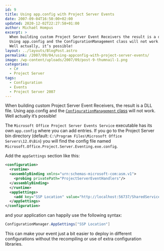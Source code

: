 ```yaml
---
id: 9
title: Using app.config with Project Server Events
date: 2007-09-04T16:50:00+02:00
updated: 2020-12-02T22:27:58+01:00
author: Michaël Hompus
excerpt: >
  When building custom Project Server Event Receivers the result is a dll file.
  Using app.config and the ConfigurationManagement class will not work.
  Well actually, it’s possible!
layout: ../layouts/BlogPost.astro
permalink: /2007/09/04/using-appconfig-with-project-server-events/
image: /wp-content/uploads/2007/09/post-9-thumnail-1.png
categories:
  - C#
  - Project Server
tags:
  - Configuration
  - Events
  - Project Server 2007
---
```


When building custom Project Server Event Receivers, the result is a DLL file.
Using app.config and the [`ConfigurationManagement` class][CONFIGURATION_MANAGEMENT_CLASS] will not work.  
Well actually it’s possible!

<!--more-->

The `Microsoft Office Project Server Events Service` executable has its own `app.config` where you can add entries.
If you go to the Project Server bin directory (default: `C:\Program Files\Microsoft Office Servers\12.0\Bin`) you will find the config file named `Microsoft.Office.Project.Server.Eventing.exe.config`.

Add the `appSettings` section like this:

```xml title="Microsoft.Office.Project.Server.Eventing.exe.config"
<configuration>
  <runtime>
  <assemblyBinding xmlns="urn:schemas-microsoft-com:asm.v1">
    <probing privatePath="ProjectServerEventHandlers"/>
  </assemblyBinding>
  </runtime>
  <appSettings>
    <add key="SSP Location" value="http://localhost:56737/SharedServices1" />
  </appSettings>
</configuration>
```

and your application can happily use the following syntax:

```csharp
ConfigurationManager.AppSettings["SSP Location"]
```

This can make your event just a bit easier to deploy in different configurations without the recompiling or use of extra configuration libraries.

[CONFIGURATION_MANAGEMENT_CLASS]: https://learn.microsoft.com/dotnet/api/system.configuration.configurationmanager?view=netframework-2.0
